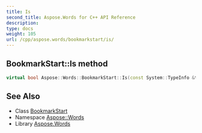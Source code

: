 ```yaml
---
title: Is
second_title: Aspose.Words for C++ API Reference
description: 
type: docs
weight: 105
url: /cpp/aspose.words/bookmarkstart/is/
---
```

## BookmarkStart::Is method




```cpp
virtual bool Aspose::Words::BookmarkStart::Is(const System::TypeInfo &target) const override
```

## See Also

* Class [BookmarkStart](../)
* Namespace [Aspose::Words](../../)
* Library [Aspose.Words](../../../)

